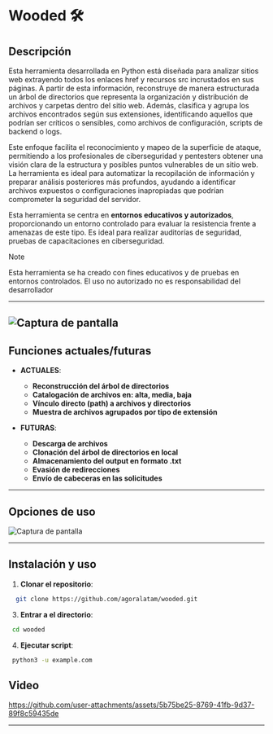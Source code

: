 # Wooded 🛠️  

## Descripción  
Esta herramienta desarrollada en Python está diseñada para analizar sitios web extrayendo todos los enlaces href y recursos src incrustados en sus páginas. A partir de esta información, reconstruye de manera estructurada un árbol de directorios que representa la organización y distribución de archivos y carpetas dentro del sitio web. Además, clasifica y agrupa los archivos encontrados según sus extensiones, identificando aquellos que podrían ser críticos o sensibles, como archivos de configuración, scripts de backend o logs.

Este enfoque facilita el reconocimiento y mapeo de la superficie de ataque, permitiendo a los profesionales de ciberseguridad y pentesters obtener una visión clara de la estructura y posibles puntos vulnerables de un sitio web. La herramienta es ideal para automatizar la recopilación de información y preparar análisis posteriores más profundos, ayudando a identificar archivos expuestos o configuraciones inapropiadas que podrían comprometer la seguridad del servidor.

Esta herramienta se centra en **entornos educativos y autorizados**, proporcionando un entorno controlado para evaluar la resistencia frente a amenazas de este tipo. Es ideal para realizar auditorías de seguridad, pruebas de capacitaciones en ciberseguridad.

>[!NOTE]
>Esta herramienta se ha creado con fines educativos y de pruebas en entornos controlados. El uso no autorizado no es responsabilidad del desarrollador

---
![Captura de pantalla](https://i.ibb.co/wNgXCVQq/a-digital-illustration-of-a-terminal-win-mxk5-Dmh-YTPGMg-WOMew-POFA-Ysirh6-PRXyn-LMLgu-Ii2-DA.jpg)
---
## Funciones actuales/futuras
- **ACTUALES**:  
  - **Reconstrucción del árbol de directorios**   
  - **Catalogación de archivos en: alta, media, baja**  
  - **Vínculo directo (path) a archivos y directorios**  
  - **Muestra de archivos agrupados por tipo de extensión**

- **FUTURAS**:
  - **Descarga de archivos**  
  - **Clonación del árbol de directorios en local**  
  - **Almacenamiento del output en formato .txt**  
  - **Evasión de redirecciones**  
  - **Envío de cabeceras en las solicitudes**
---

## Opciones de uso
![Captura de pantalla](https://i.ibb.co/N6xXLf7z/rassssssss.png)

---

## Instalación y uso
1. **Clonar el repositorio**:
  ```bash
    git clone https://github.com/agoralatam/wooded.git
  ```
3. **Entrar a el directorio**:
  ```bash 
   cd wooded
  ```
4.  **Ejecutar script**:
  ```bash 
   python3 -u example.com
  ```
## Video
https://github.com/user-attachments/assets/5b75be25-8769-41fb-9d37-89f8c59435de

---


